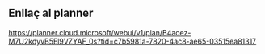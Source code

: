 ## Enllaç al planner
https://planner.cloud.microsoft/webui/v1/plan/B4aoez-M7U2kdyvB5El9VZYAF_0s?tid=c7b5981a-7820-4ac8-ae65-03515ea81317
